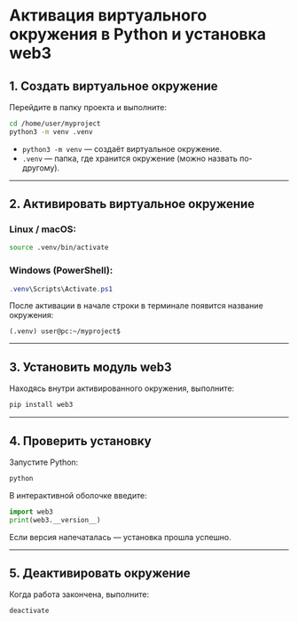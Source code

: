 # Активация виртуального окружения в Python и установка web3

## 1. Создать виртуальное окружение
Перейдите в папку проекта и выполните:

```bash
cd /home/user/myproject
python3 -m venv .venv
```

- `python3 -m venv` — создаёт виртуальное окружение.  
- `.venv` — папка, где хранится окружение (можно назвать по-другому).

---

## 2. Активировать виртуальное окружение

### Linux / macOS:
```bash
source .venv/bin/activate
```

### Windows (PowerShell):
```powershell
.venv\Scripts\Activate.ps1
```

После активации в начале строки в терминале появится название окружения:
```
(.venv) user@pc:~/myproject$
```

---

## 3. Установить модуль web3
Находясь внутри активированного окружения, выполните:

```bash
pip install web3
```

---

## 4. Проверить установку
Запустите Python:

```bash
python
```

В интерактивной оболочке введите:

```python
import web3
print(web3.__version__)
```

Если версия напечаталась — установка прошла успешно.

---

## 5. Деактивировать окружение
Когда работа закончена, выполните:

```bash
deactivate
```

